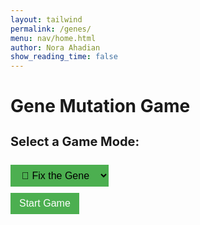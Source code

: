 ```yaml
---
layout: tailwind
permalink: /genes/
menu: nav/home.html
author: Nora Ahadian
show_reading_time: false
---
```


<style>
  .sequence-box {
    display: flex;
    gap: 6px;
    padding: 12px;
    border: 1px solid #ccc;
    background: #f9f9f9;
    font-family: monospace;
    font-size: 22px;
    margin-top: 10px;
    min-height: 40px;
    flex-wrap: wrap;
  }

  .base {
    cursor: move;
    padding: 4px 10px;
    border: 1px solid #999;
    border-radius: 4px;
    background: #fff;
  }

  .A { color: #e74c3c; }
  .T { color: #2980b9; }
  .C { color: #27ae60; }
  .G { color: #f39c12; }

  button, select {
    margin-top: 10px;
    padding: 8px 14px;
    background: #4CAF50;
    color: white;
    border: none;
    font-size: 16px;
    cursor: pointer;
    margin-right: 8px;
  }

  button:hover {
    background-color: #45a049;
  }

  select {
    color: black;
  }

  #mutation-type, #mutation-effect {
    margin-top: 18px;
    font-weight: bold;
    font-size: 18px;
  }

  .hidden {
    display: none;
  }

  .progress-container {
    width: 100%;
    background-color: #e0e0e0;
    border-radius: 4px;
    margin-top: 10px;
    height: 20px;
    overflow: hidden;
  }

  .progress-bar {
    height: 100%;
    width: 0%;
    background-color: #4CAF50;
    text-align: center;
    color: white;
    line-height: 20px;
    font-size: 12px;
  }

  #move-counter {
    font-weight: bold;
    margin-top: 10px;
  }

  #you-won-message {
    font-size: 20px;
    color: green;
    font-weight: bold;
    margin-top: 12px;
  }
</style>

# Gene Mutation Game

<!-- Game Mode Selector -->
<div id="mode-select" style="margin-bottom: 20px;">
  <h2 style="font-size: 20px; font-weight: bold;">Select a Game Mode:</h2>
  <select id="mode" onchange="handleModeChange()" style="font-size: 16px; margin-top: 8px;">
    <option value="fix">🧩 Fix the Gene</option>
    <option value="sandbox">🧪 Sandbox</option>
  </select>
  <br>
  <button onclick="startGame()" style="margin-top: 10px;">Start Game</button>
</div>


<!-- Shared Gene Selection -->
<div id="game-ui" class="hidden">
  <label for="gene-select">Select a gene:</label>
  <select id="gene-select">
    <option value="random">Random</option>
  </select>
  <button onclick="loadSelectedGene()">Load Gene</button>

  <p id="gene-name">Gene: ...</p>
  <p id="condition-name">Condition: ...</p>

  <div id="dna-sequence" class="sequence-box"></div>

  <!-- Fix the Gene Mode UI -->
  <div id="fix-tools" class="hidden">
    <div class="progress-container">
      <div class="progress-bar" id="progress-bar">0%</div>
    </div>
    <div id="move-counter">Moves: 0</div>
    <p id="you-won-message"></p>
  </div>

  <!-- Sandbox Mode UI -->
  <div id="sandbox-tools" class="hidden" style="margin-top: 12px;">
    <select id="mutation-action">
      <option value="substitute">Substitution</option>
      <option value="insert">Insertion</option>
      <option value="delete">Deletion</option>
    </select>
    <input type="text" id="base-input" maxlength="1" placeholder="Base (A/T/C/G)" />
    <button onclick="applyMutation()">Apply Mutation</button>
  </div>

  <p id="mutation-effect"></p>
</div>

<!-- Scramble popup (for Fix mode only) -->
<div id="scramble-popup" style="
  position: fixed;
  top: 0; left: 0; right: 0; bottom: 0;
  background: rgba(0,0,0,0.8);
  color: white;
  font-size: 24px;
  display: none;
  justify-content: center;
  align-items: center;
  z-index: 100;
  flex-direction: column;
">
  <p>Randomizing sequence…</p>
</div>
<script>
const BACKEND_URL = "http://127.0.0.1:8504/api";
let currentGene = "";
let currentCondition = "";
let correctSequence = "";
let currentSequence = "";
let moveCount = 0;
let mode = "sandbox";  // default
function handleModeChange() {
  const selected = document.getElementById("mode").value;
  if (selected === "fix") {
    document.getElementById("fix-tools").classList.remove("hidden");
    document.getElementById("sandbox-tools").classList.add("hidden");
  } else {
    document.getElementById("fix-tools").classList.add("hidden");
    document.getElementById("sandbox-tools").classList.remove("hidden");
  }
}
function startGame() {
  mode = document.getElementById("mode").value;
  document.getElementById("mode-select").classList.add("hidden");
  document.getElementById("game-ui").classList.remove("hidden");
  handleModeChange(); // toggle UI tools
  populateGeneList();
  loadSelectedGene();
}
async function populateGeneList() {
  try {
    const res = await fetch(`${BACKEND_URL}/gene-list`);
    const data = await res.json();
    const select = document.getElementById("gene-select");
    select.innerHTML = `<option value="random">Random</option>`;
    data.genes.forEach(gene => {
      const opt = document.createElement("option");
      opt.value = gene;
      opt.textContent = gene;
      select.appendChild(opt);
    });
  } catch (err) {
    console.error("Failed to load gene list:", err);
  }
}
function scrambleSequence(seq) {
  const arr = seq.split('');
  for (let i = arr.length - 1; i > 0; i--) {
    const j = Math.floor(Math.random() * (i + 1));
    [arr[i], arr[j]] = [arr[j], arr[i]];
  }
  return arr.join('');
}
async function loadSelectedGene() {
  const selected = document.getElementById("gene-select").value;
  const res = await fetch(`${BACKEND_URL}/choose-gene?name=${selected}`);
  const data = await res.json();
  currentGene = data.gene;
  currentCondition = data.condition;
  correctSequence = data.sequence;
  moveCount = 0;
  document.getElementById("you-won-message").textContent = "";
  document.getElementById("gene-name").textContent = `Gene: ${currentGene}`;
  document.getElementById("condition-name").textContent = `Condition: ${currentCondition}`;
  document.getElementById("mutation-effect").textContent = "";
  document.getElementById("move-counter").textContent = `Moves: 0`;
  if (mode === "fix") {
    document.getElementById("scramble-popup").style.display = "flex";
    renderSequence(correctSequence); // show original briefly
    setTimeout(() => {
      currentSequence = scrambleSequence(correctSequence);
      renderSequence(currentSequence);
      document.getElementById("scramble-popup").style.display = "none";
      updateProgress();
    }, 1500);
  } else {
    currentSequence = correctSequence;
    renderSequence(currentSequence);
  }
  updateProgress();
}
function renderSequence(sequence) {
  const box = document.getElementById("dna-sequence");
  box.innerHTML = "";
  for (let i = 0; i < sequence.length; i++) {
    const span = document.createElement("span");
    span.textContent = sequence[i];
    span.className = `base ${sequence[i]}`;
    span.setAttribute("draggable", "true");
    span.dataset.index = i;
    span.ondragstart = e => {
      e.dataTransfer.setData("text/plain", e.target.dataset.index);
    };
    span.ondragover = e => e.preventDefault();
    span.ondrop = e => {
      e.preventDefault();
      const fromIndex = parseInt(e.dataTransfer.getData("text/plain"));
      const toIndex = parseInt(e.target.dataset.index);
      swapBases(fromIndex, toIndex);
    };
    box.appendChild(span);
  }
}
function swapBases(fromIndex, toIndex) {
  let arr = currentSequence.split('');
  [arr[fromIndex], arr[toIndex]] = [arr[toIndex], arr[fromIndex]];
  currentSequence = arr.join('');
  if (mode === "fix") {
    moveCount++;
    document.getElementById("move-counter").textContent = `Moves: ${moveCount}`;
    updateProgress();
  }
  renderSequence(currentSequence);
}
function applyMutation() {
  const action = document.getElementById("mutation-action").value;
  const base = document.getElementById("base-input").value.toUpperCase();
  const bases = currentSequence.split("");
  if (!["A", "T", "C", "G"].includes(base) && action !== "delete") {
    alert("Please enter a valid base (A, T, C, G)");
    return;
  }
  if (action === "substitute") {
    bases[0] = base;
    showEffect("Substitution changes one base and can alter a protein, or sometimes do nothing (silent).");
  } else if (action === "insert") {
    bases.splice(0, 0, base);
    showEffect("Insertion can cause a frameshift, altering the entire protein downstream.");
  } else if (action === "delete") {
    bases.splice(0, 1);
    showEffect("Deletion removes a base, often causing a frameshift mutation.");
  }
  currentSequence = bases.join("").substring(0, 12);
  renderSequence(currentSequence);
}
function updateProgress() {
  if (mode !== "fix") return;
  let correct = 0;
  for (let i = 0; i < correctSequence.length; i++) {
    if (currentSequence[i] === correctSequence[i]) correct++;
  }
  const percent = Math.floor((correct / correctSequence.length) * 100);
  const bar = document.getElementById("progress-bar");
  bar.style.width = percent + "%";
  bar.textContent = `${percent}%`;
  if (percent === 100) {
    document.getElementById("you-won-message").textContent = "🎉 You fixed the gene!";
  }
}
function showEffect(text) {
  document.getElementById("mutation-effect").textContent = `Effect: ${text}`;
}
</script>
